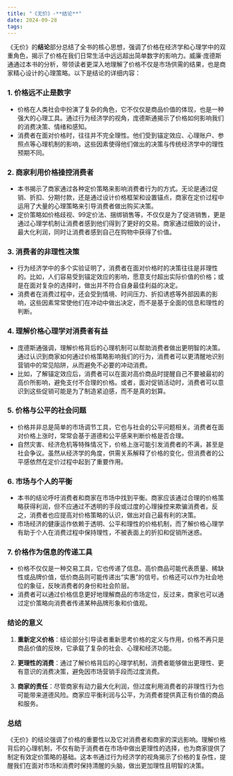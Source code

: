 ```yaml
---
title: "《无价》-**结论**"
date: 2024-09-28
tags: 
---
```

《无价》的**结论**部分总结了全书的核心思想，强调了价格在经济学和心理学中的双重角色，揭示了价格在我们日常生活中远远超出简单数字的影响力。威廉·庞德斯通通过本书的分析，带领读者更深入地理解了价格不仅是市场供需的结果，也是商家精心设计的心理策略。以下是结论的详细内容：

### 1. **价格远不止是数字**
   - 价格在人类社会中扮演了复杂的角色，它不仅仅是商品价值的体现，也是一种强大的心理工具。通过行为经济学的视角，庞德斯通揭示了价格如何影响我们的消费决策、情绪和感知。
   - 消费者在面对价格时，往往并不完全理性。他们受到锚定效应、心理账户、参照点等心理机制的影响，这些因素使得他们做出的决策与传统经济学中的理性预期不同。

### 2. **商家利用价格操控消费者**
   - 本书揭示了商家通过各种定价策略来影响消费者行为的方式。无论是通过促销、折扣、分期付款，还是通过设计价格框架和设置锚点，商家在定价过程中运用了大量的心理策略来引导消费者做出购买决策。
   - 定价策略如价格歧视、99定价法、捆绑销售等，不仅仅是为了促进销售，更是通过心理学机制让消费者感到他们得到了更好的交易。商家通过细致的设计，最大化利润，同时让消费者感到自己在购物中获得了价值。

### 3. **消费者的非理性决策**
   - 行为经济学中的多个实验证明了，消费者在面对价格时的决策往往是非理性的。比如，人们容易受到锚定效应的影响，愿意支付超出实际价值的价格；或是在面对复杂的选择时，做出并不符合自身最佳利益的决定。
   - 消费者在消费过程中，还会受到情境、时间压力、折扣诱惑等外部因素的影响，这些因素常常使他们在冲动中做出决定，而不是基于全面的信息和理性的判断。

### 4. **理解价格心理学对消费者有益**
   - 庞德斯通强调，理解价格背后的心理机制可以帮助消费者做出更明智的决策。通过认识到商家如何通过价格策略影响我们的行为，消费者可以更清醒地识别营销中的常见陷阱，从而避免不必要的冲动消费。
   - 比如，了解锚定效应后，消费者可以在面对高价商品时提醒自己不要被最初的高价所影响，避免支付不合理的价格。或者，面对促销活动时，消费者可以意识到这些促销可能是为了制造紧迫感，而不是真的划算。

### 5. **价格与公平的社会问题**
   - 价格并非总是简单的市场调节工具，它也与社会的公平问题相关。消费者在面对价格上涨时，常常会基于道德和公平感来判断价格是否合理。
   - 自然灾害、经济危机等特殊情况下，价格上涨可能引发消费者的不满，甚至是社会争议。虽然从经济学的角度，供需关系解释了价格的变化，但消费者的公平感依然在定价过程中起到了重要作用。

### 6. **市场与个人的平衡**
   - 本书的结论呼吁消费者和商家在市场中找到平衡。商家应该通过合理的价格策略获得利润，但不应通过不透明的手段或过度的心理操控来欺骗消费者。反之，消费者也应提高对价格策略的认识，做出对自己最有利的决策。
   - 市场经济的健康运作依赖于透明、公平和理性的价格机制，而了解价格心理学有助于个人在消费过程中保持理性，不被表面上的折扣和促销所迷惑。

### 7. **价格作为信息的传递工具**
   - 价格不仅仅是一种交易工具，它也传递了信息。高价商品可能代表质量、稀缺性或品牌价值，低价商品则可能传递出“实惠”的信号。价格还可以作为社会地位的象征，反映消费者的身份和社会阶层。
   - 消费者可以通过价格信息更好地理解商品的市场定位，反过来，商家也可以通过定价策略向消费者传递某种品牌形象和价值观。

### 结论的意义

1. **重新定义价格**：结论部分引导读者重新思考价格的定义与作用，价格不再只是商品价值的反映，它承载了复杂的社会、心理和经济功能。
   
2. **更理性的消费**：通过了解价格背后的心理学机制，消费者能够做出更理性、更有意识的消费决策，避免因市场营销手段而过度消费。

3. **商家的责任**：尽管商家有动力最大化利润，但过度利用消费者的非理性行为也可能带来道德风险。商家应平衡利润与公平，为消费者提供真正有价值的商品和服务。

### 总结

《无价》的结论强调了价格的重要性以及它对消费者和商家的深远影响。理解价格背后的心理机制，不仅有助于消费者在市场中做出更理性的选择，也为商家提供了制定有效定价策略的基础。这本书通过行为经济学的视角揭示了价格的复杂性，提醒我们在面对市场和消费时保持清醒的头脑，做出更加理性且明智的决策。